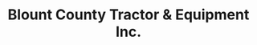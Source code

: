 ---
title: "Blount County Tractor & Equipment Inc."
url: /oneonta/blount-county-tractor-and-equipment-inc/
shop: agrarian
---
